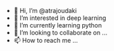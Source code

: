 - 👋 Hi, I’m @atrajoudaki
- 👀 I’m interested in deep learning
- 🌱 I’m currently learning python
- 💞️ I’m looking to collaborate on ...
- 📫 How to reach me ...

<!---
atrajoudaki/atrajoudaki is a ✨ special ✨ repository because its `README.md` (this file) appears on your GitHub profile.
You can click the Preview link to take a look at your changes.
--->
